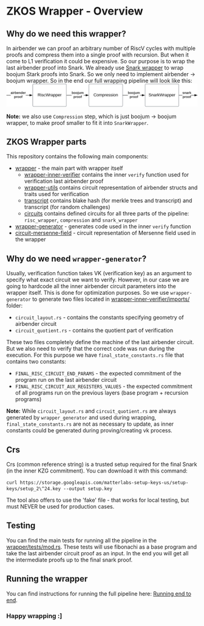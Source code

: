 # ZKOS Wrapper - Overview

## Why do we need this wrapper?

In airbender we can proof an arbitrary number of RiscV cycles with multiple proofs and compress them into a single proof with recursion. But when it come to L1 verification it could be expensive. So our purpose is to wrap the last airbender proof into Snark.
We already use [Snark wrapper](https://github.com/matter-labs/zksync-crypto/tree/main/crates/snark-wrapper) to wrap boojum Stark proofs into Snark. So we only need to implement airbender -> boojum wrapper. So in the end our full wrapping pipeline will look like this:
![diagram](../diagram.svg)

**Note:** we also use `Compression` step, which is just boojum -> boojum wrapper, to make proof smaller to fit it into `SnarkWrapper`.

## ZKOS Wrapper parts

This repository contains the following main components:
- [wrapper](../wrapper/) - the main part with wrapper itself
    - [wrapper-inner-verifier](../wrapper/src/wrapper_inner_verifier/) contains the inner `verify` function used for verification last airbender proof
    - [wrapper-utils](../wrapper/src/wrapper_utils/) contains circuit representation of airbender structs and traits used for verification
    - [transcript](../wrapper/src/transcript/) contains blake hash (for merkle trees and transcript) and transcript (for random challenges)
    - [circuits](../wrapper/src/circuits/) contains defined circuits for all three parts of the pipeline: `risc_wrapper`, `compression` and `snark_wrapper`
- [wrapper-generator](../wrapper_generator/) - generates code used in the inner `verify` function
- [circuit-mersenne-field](../circuit-mersenne-field/) - circuit representation of Mersenne field used in the wrapper

## Why do we need `wrapper-generator`?

Usually, verification function takes VK (verification key) as an argument to specify what exact circuit we want to verify. However, in our case we are going to hardcode all the inner airbender circuit parameters into the wrapper itself. This is done for optimization purposes. So we use `wrapper-generator` to generate two files located in [wrapper-inner-verifier/imports/](../wrapper/src/wrapper_inner_verifier/imports/) folder:
- `circuit_layout.rs` - contains the constants specifying geometry of airbender circuit
- `circuit_quotient.rs` - contains the quotient part of verification

These two files completely define the machine of the last airbender circuit. But we also need to verify that the correct code was run during the execution. For this purpose we have `final_state_constants.rs` file that contains two constants:
- `FINAL_RISC_CIRCUIT_END_PARAMS` - the expected commitment of the program run on the last airbender circuit
- `FINAL_RISC_CIRCUIT_AUX_REGISTERS_VALUES` - the expected commitment of all programs run on the previous layers (base program + recursion programs)

**Note:** While `circuit_layout.rs` and `circuit_quotient.rs` are always generated by `wrapper_generator` and used during wrapping, `final_state_constants.rs` are not as necessary to update, as inner constants could be generated during proving/creating vk process.

## Crs
Crs (common reference string) is a trusted setup required for the final Snark (in the inner KZG commitment). You can download it with this command:
```
curl https://storage.googleapis.com/matterlabs-setup-keys-us/setup-keys/setup_2\^24.key --output setup.key
```
The tool also offers to use the 'fake' file - that works for local testing, but must NEVER be used for production cases.

## Testing

You can find the main tests for running all the pipeline in the [wrapper/tests/mod.rs](../wrapper/src/tests/mod.rs). These tests will use fibonachi as a base program and take the last airbender circuit proof as an input. In the end you will get all the intermediate proofs up to the final snark proof.

## Running the wrapper
You can find instructions for running the full pipeline here: [Running end to end](./end_to_end.md).

### Happy wrapping :]
